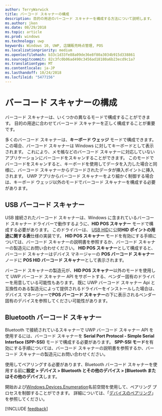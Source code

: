 ```yaml
---
author: TerryWarwick
title: バーコード スキャナーの構成
description: 目的の用途のバーコード スキャナーを構成する方法について説明します。
ms.author: jken
ms.date: 08/29/2018
ms.topic: article
ms.prod: windows
ms.technology: uwp
keywords: Windows 10, UWP, 店舗販売時点管理, POS
ms.localizationpriority: medium
ms.openlocfilehash: b33c1d33fe88a09de36e8f80a3034b915d338861
ms.sourcegitcommit: 82c3fc0b06ad490c3456ad18180a6b23ecd9c1a7
ms.translationtype: MT
ms.contentlocale: ja-JP
ms.lasthandoff: 10/24/2018
ms.locfileid: "5477156"
---
```

# <a name="configure-a-barcode-scanner"></a>バーコード スキャナーの構成

バーコード スキャナーは、いくつかの異なるモードで構成することができます。  目的の用途に合わせてバーコード スキャナーを正しく構成することが重要です。

多くのバーコード スキャナーは、**キーボード ウェッジ** モードで構成できます。この場合、バーコード スキャナーは Windows に対してキーボードとして表示されます。  これにより、メモ帳などのバーコード スキャナーに対応していないアプリケーションにバーコードをスキャンすることができます。  このモードでバーコードをスキャンすると、キーボードを使用してデータを入力した場合と同様に、バーコード スキャナーからデコードされたデータが挿入ポイントに挿入されます。  UWP アプリからバーコード スキャナーをより細かく制御する場合は、キーボード ウェッジ以外のモードでバーコード スキャナーを構成する必要があります。

## <a name="usb-barcode-scanner"></a>USB バーコード スキャナー
USB 接続されたバーコード スキャナーは、Windows に含まれているバーコード スキャナー ドライバーで動作するように、**HID POS スキャナー** モードで構成する必要があります。 このドライバーは、 [USB HID](http://www.usb.org/developers/hidpage/)に公開**HID ポイントの用途に関する表**仕様の実装です。  **HID POS スキャナー** モードを有効にする手順については、バーコード スキャナーの説明書を参照するか、バーコード スキャナーの製造元にお問い合わせください。  **HID POS スキャナー**として構成すると、バーコード スキャナーはデバイス マネージャーの **POS バーコード スキャナー** ノードに **POS HID バーコード スキャナー**として表示されます。

バーコード スキャナーの製造元が、**HID POS スキャナー**以外のモードを使用して UWP バーコード スキャナー API をサポートする、ベンダー固有のドライバーを用意している可能性もあります。  既に UWP バーコード スキャナー Api と互換性のある製造元によって提供されるドライバーをインストールした場合は、デバイス マネージャーで**POS バーコード スキャナー**の下に表示されるベンダー固有のデバイスを参照してください可能性があります。

## <a name="bluetooth-barcode-scanner"></a>Bluetooth バーコード スキャナー
Bluetooth で接続されているスキャナーで UWP バーコード スキャナー API を使用するには、バーコード スキャナーを **Serial Port Protocol - Simple Serial Interface (SPP-SSI)** モードで構成する必要があります。  **SPP-SSI モード**を有効にする手順については、バーコード スキャナーの説明書を参照するか、バーコード スキャナーの製造元にお問い合わせください。

使用してペアリングする必要があります、Bluetooth バーコード スキャナーを使用する前に**設定 > デバイス > Bluetooth とその他のデバイス > [Bluetooth またはその他のデバイス**します。

開始および[Windows.Devices.Enumeration](https://docs.microsoft.com/uwp/api/windows.devices.enumeration)名前空間を使用して、ペアリング プロセスを制御することができます。  詳細については、「[デバイスのペアリング](https://docs.microsoft.com/windows/uwp/devices-sensors/pair-devices)」を参照してください。

[!INCLUDE [feedback](./includes/pos-feedback.md)]